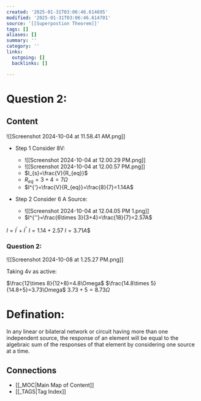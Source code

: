 ```yaml
---
created: '2025-01-31T03:06:46.614695'
modified: '2025-01-31T03:06:46.614701'
source: '[[Superpostion Theorem]]'
tags: []
aliases: []
summary: ''
category: ''
links:
  outgoing: []
  backlinks: []

---
```


# Question 2:

## Content
![[Screenshot 2024-10-04 at 11.58.41 AM.png]]

- Step 1 Consider 8V:
	- ![[Screenshot 2024-10-04 at 12.00.29 PM.png]]
	- ![[Screenshot 2024-10-04 at 12.00.57 PM.png]]
	- $I_{s}=\frac{V}{R_{eq}}$
	- $R_{eq}=3+4=7\Omega$
	- $I^{'}=\frac{V}{R_{eq}}=\frac{8}{7}=1.14A$

- Step 2 Consider 6 A Source:
	- ![[Screenshot 2024-10-04 at 12.04.05 PM 1.png]]
	- $I^{''}=\frac{6\times 3}{3+4}=\frac{18}{7}=2.57A$

$I =I^{'}+I^{''}$
$I=1.14+2.57$
$I=3.71A$$

### Question 2:

![[Screenshot 2024-10-08 at 1.25.27 PM.png]]

Taking 4v as active:

$\frac{12\times 8}{12+8}=4.8\Omega$
$\frac{14.8\times 5}{14.8+5}=3.73\Omega$
$3.73+5=8.73\Omega$

# Defination:
In any linear or bilateral network or circuit having more than one independent source, the response of an element will be equal to the algebraic sum of the responses of that element by considering one source at a time.




## Connections
- [[_MOC|Main Map of Content]]
- [[_TAGS|Tag Index]]
